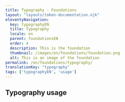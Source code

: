 ```yaml
---
title: Typography - Foundations
layout: "layouts/token-documentation.njk"
eleventyNavigation:
  key: typographyEN
  title: Typography
  locale: en
  parent: foundationsEN
  order: 4
  description: This is the foundation
  thumbnail: /images/en/foundations/foundation.png
  alt: This is an image of the foundation
permalink: /en/foundations/typography/
translationKey: "typography"
tags: ['typographyEN', 'usage']
---
```


## Typography usage
